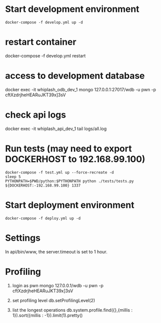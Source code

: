 # Start development environment
    docker-compose -f develop.yml up -d

# restart container
docker-compose -f develop.yml restart

# access to development database
docker exec -it whiplash_odb_dev_1 mongo 127.0.0.1:27017/wdb -u pwn -p cftXzdrjheHEARuJKT39x]3sV

# check api logs
docker exec -it whiplash_api_dev_1 tail logs/all.log

# Run tests (may need to export DOCKERHOST to 192.168.99.100)
    docker-compose -f test.yml up --force-recreate -d
    sleep 5
    PYTHONPATH=$PWD/python:$PYTHONPATH python ./tests/tests.py ${DOCKERHOST:-192.168.99.100} 1337

# Start deployment environment
    docker-compose -f deploy.yml up -d
    
# Settings

In api/bin/www, the server.timeout is set to 1 hour.

# Profiling

1) login as pwn
mongo 127.0.0.1/wdb -u pwn -p cftXzdrjheHEARuJKT39x]3sV

2) set profiling level
db.setProfilingLevel(2)

3) list the longest operations
db.system.profile.find({},{millis : 1}).sort({millis : -1}).limit(1).pretty()
